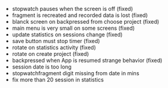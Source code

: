 - stopwatch pauses when the screen is off  (fixed)
- fragment is recreated and recorded data is lost (fixed)
- blanck screen on backpressed from choose project (fixed)
- main menu is very small on some screens (fixed)
- update statistics on sessions change (fixed)
- save button must stop timer (fixed)
- rotate on statistics activity (fixed)
- rotate on create project (fixed)
- backpressed when App is resumed strange behavior (fixed)
- session date is too long
- stopwatchfragment digit missing from date in mins
- fix more than 20 session in statistics
